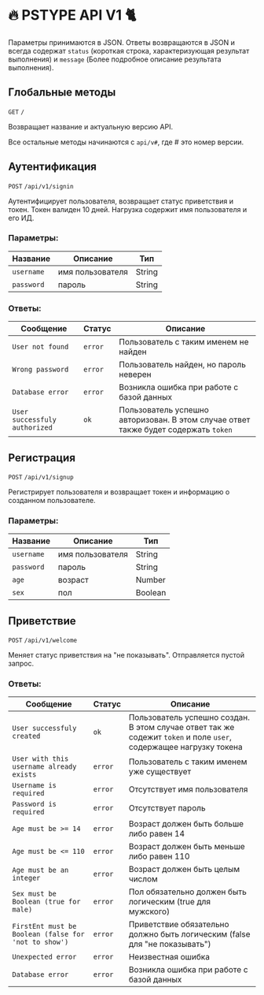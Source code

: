 # :fire: PSTYPE API V1 :cat2: 
Параметры принимаются в JSON.
Ответы возвращаются в JSON и всегда содержат `status` (короткая строка, характеризующая результат выполнения) и `message` (Более подробное описание результата выполнения).

## Глобальные методы
`GET` `/`

Возвращает название и актуальную версию API.

Все остальные методы начинаются с `api/v#`, где # это номер версии.

## Аутентификация
`POST` `/api/v1/signin`

Аутентифицирует пользователя, возвращает статус приветствия и токен. Токен валиден 10 дней. Нагрузка содержит имя пользователя и его ИД.

### Параметры:
Название | Описание | Тип
---------|----------|------
`username` | имя пользователя | String
`password` | пароль | String

### Ответы:
Сообщение | Статус | Описание
----------|--------|---------
`User not found` | `error` | Пользователь с таким именем не найден
`Wrong password` | `error` | Пользователь найден, но пароль неверен
`Database error` | `error` | Возникла ошибка при работе с базой данных
`User successfuly authorized` | `ok`| Пользователь успешно авторизован. В этом случае ответ также будет содержать `token`

## Регистрация
`POST` `/api/v1/signup`

Регистрирует пользователя и возвращает токен и информацию о созданном пользователе.

### Параметры:
Название | Описание | Тип
---------|----------|------
`username` | имя пользователя | String
`password` | пароль | String
`age` | возраст | Number
`sex` | пол | Boolean

## Приветствие
`POST` `/api/v1/welcome`

Меняет статус приветствия на "не показывать". Отправляется пустой запрос.

### Ответы:
Сообщение | Статус | Описание
----------|--------|---------
`User successfuly created` | `ok` | Пользователь успешно создан. В этом случае ответ так же содежит `token` и поле `user`, содержащее нагрузку токена
`User with this username already exists` | `error` | Пользователь с таким именем уже существует
`Username is required` | `error` | Отсутствует имя пользователя
`Password is required` | `error` | Отсутствует пароль
`Age must be >= 14` | `error` | Возраст должен быть больше либо равен 14
`Age must be <= 110`| `error` | Возраст должен быть меньше либо равен 110
`Age must be an integer` | `error` | Возраст должен быть целым числом
`Sex must be Boolean (true for male)` | `error` | Пол обязательно должен быть логическим (true для мужского)
`FirstEnt must be Boolean (false for 'not to show')` | `error` | Приветствие обязательно должно быть логическим (false для "не показывать")
`Unexpected error` | `error` | Неизвестная ошибка
`Database error` | `error` | Возникла ошибка при работе с базой данных
